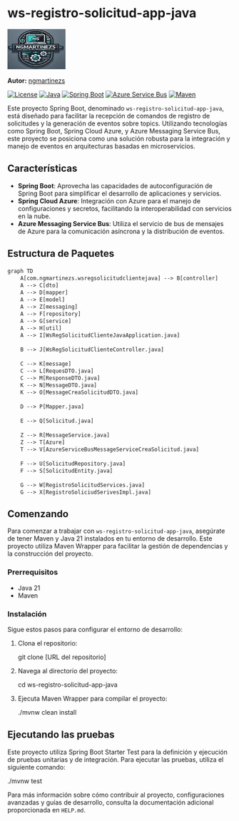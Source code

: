 # ws-registro-solicitud-app-java
<img src="imagenes/ngmartinezs-icon.jpg" alt="Autor" width="130" height="90" />


**Autor:** [ngmartinezs](https://github.com/ngmartinezs)

[![License](https://img.shields.io/badge/License-Apache%202.0-blue.svg)](https://opensource.org/licenses/Apache-2.0)
[![Java](https://img.shields.io/badge/Java-21-blue)](https://www.oracle.com/java/technologies/javase/jdk11-archive-downloads.html)
[![Spring Boot](https://img.shields.io/badge/Spring%20Boot-2.5.4-blue)](https://spring.io/projects/spring-boot)
[![Azure Service Bus](https://img.shields.io/badge/Azure%20Service%20Bus-2.4.0-blue)](https://azure.microsoft.com/en-us/services/service-bus/)
[![Maven](https://img.shields.io/badge/Maven-3.8.2-blue)](https://maven.apache.org/download.cgi)




Este proyecto Spring Boot, denominado `ws-registro-solicitud-app-java`, está diseñado para facilitar la recepción de comandos de registro de solicitudes y la generación de eventos sobre topics. Utilizando tecnologías como Spring Boot, Spring Cloud Azure, y Azure Messaging Service Bus, este proyecto se posiciona como una solución robusta para la integración y manejo de eventos en arquitecturas basadas en microservicios.

## Características

- **Spring Boot**: Aprovecha las capacidades de autoconfiguración de Spring Boot para simplificar el desarrollo de aplicaciones y servicios.
- **Spring Cloud Azure**: Integración con Azure para el manejo de configuraciones y secretos, facilitando la interoperabilidad con servicios en la nube.
- **Azure Messaging Service Bus**: Utiliza el servicio de bus de mensajes de Azure para la comunicación asíncrona y la distribución de eventos.

## Estructura de Paquetes

```mermaid
graph TD
    A[com.ngmartinezs.wsregsolicitudclientejava] --> B[controller]
    A --> C[dto]
    A --> D[mapper]
    A --> E[model]
    A --> Z[messaging]
    A --> F[repository]
    A --> G[service]
    A --> H[util]
    A --> I[WsRegSolicitudClienteJavaApplication.java]

    B --> J[WsRegSolicitudClienteController.java]

    C --> K[message]
    C --> L[RequesDTO.java]
    C --> M[ResponseDTO.java]
    K --> N[MessageDTO.java]
    K --> O[MessageCreaSolicitudDTO.java]

    D --> P[Mapper.java]

    E --> Q[Solicitud.java]

    Z --> R[MessageService.java]
    Z --> T[Azure]
    T --> V[AzureServiceBusMessageServiceCreaSolicitud.java]

    F --> U[SolicitudRepository.java]
    F --> S[SolicitudEntity.java]

    G --> W[RegistroSolicitudServices.java]
    G --> X[RegistroSoliciudSerivesImpl.java]

```

## Comenzando

Para comenzar a trabajar con `ws-registro-solicitud-app-java`, asegúrate de tener Maven y Java 21 instalados en tu entorno de desarrollo. Este proyecto utiliza Maven Wrapper para facilitar la gestión de dependencias y la construcción del proyecto.

### Prerrequisitos

- Java 21
- Maven

### Instalación

Sigue estos pasos para configurar el entorno de desarrollo:

1. Clona el repositorio:

    
    git clone [URL del repositorio]

2. Navega al directorio del proyecto:

    cd ws-registro-solicitud-app-java

3. Ejecuta Maven Wrapper para compilar el proyecto:

    ./mvnw clean install


## Ejecutando las pruebas

Este proyecto utiliza Spring Boot Starter Test para la definición y ejecución de pruebas unitarias y de integración. Para ejecutar las pruebas, utiliza el siguiente comando:

./mvnw test

Para más información sobre cómo contribuir al proyecto, configuraciones avanzadas y guías de desarrollo, consulta la documentación adicional proporcionada en `HELP.md`.


